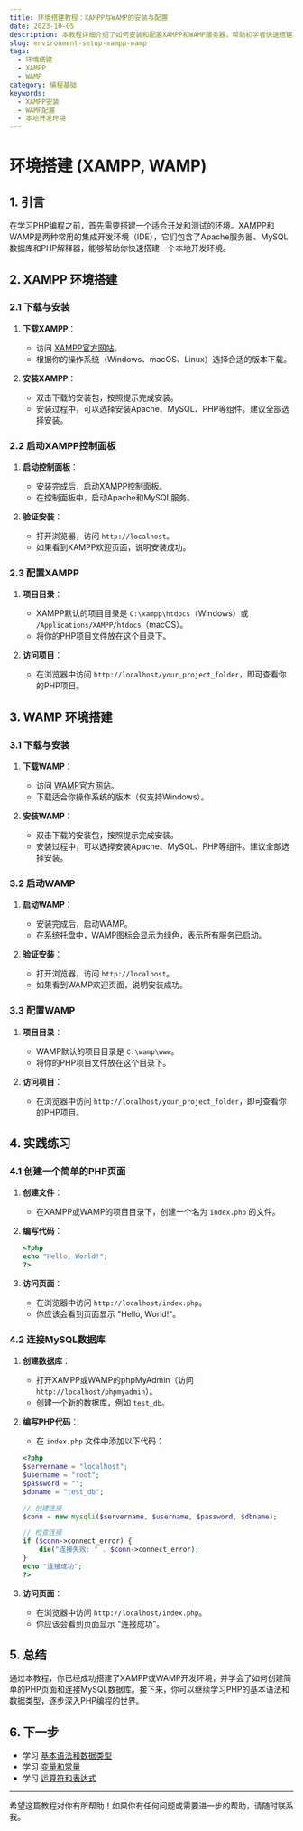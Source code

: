 ```yaml
---
title: 环境搭建教程：XAMPP与WAMP的安装与配置
date: 2023-10-05
description: 本教程详细介绍了如何安装和配置XAMPP和WAMP服务器，帮助初学者快速搭建本地开发环境。
slug: environment-setup-xampp-wamp
tags:
  - 环境搭建
  - XAMPP
  - WAMP
category: 编程基础
keywords:
  - XAMPP安装
  - WAMP配置
  - 本地开发环境
---
```


# 环境搭建 (XAMPP, WAMP)

## 1. 引言

在学习PHP编程之前，首先需要搭建一个适合开发和测试的环境。XAMPP和WAMP是两种常用的集成开发环境（IDE），它们包含了Apache服务器、MySQL数据库和PHP解释器，能够帮助你快速搭建一个本地开发环境。

## 2. XAMPP 环境搭建

### 2.1 下载与安装

1. **下载XAMPP**：
   - 访问 [XAMPP官方网站](https://www.apachefriends.org/index.html)。
   - 根据你的操作系统（Windows、macOS、Linux）选择合适的版本下载。

2. **安装XAMPP**：
   - 双击下载的安装包，按照提示完成安装。
   - 安装过程中，可以选择安装Apache、MySQL、PHP等组件。建议全部选择安装。

### 2.2 启动XAMPP控制面板

1. **启动控制面板**：
   - 安装完成后，启动XAMPP控制面板。
   - 在控制面板中，启动Apache和MySQL服务。

2. **验证安装**：
   - 打开浏览器，访问 `http://localhost`。
   - 如果看到XAMPP欢迎页面，说明安装成功。

### 2.3 配置XAMPP

1. **项目目录**：
   - XAMPP默认的项目目录是 `C:\xampp\htdocs`（Windows）或 `/Applications/XAMPP/htdocs`（macOS）。
   - 将你的PHP项目文件放在这个目录下。

2. **访问项目**：
   - 在浏览器中访问 `http://localhost/your_project_folder`，即可查看你的PHP项目。

## 3. WAMP 环境搭建

### 3.1 下载与安装

1. **下载WAMP**：
   - 访问 [WAMP官方网站](http://www.wampserver.com/en/)。
   - 下载适合你操作系统的版本（仅支持Windows）。

2. **安装WAMP**：
   - 双击下载的安装包，按照提示完成安装。
   - 安装过程中，可以选择安装Apache、MySQL、PHP等组件。建议全部选择安装。

### 3.2 启动WAMP

1. **启动WAMP**：
   - 安装完成后，启动WAMP。
   - 在系统托盘中，WAMP图标会显示为绿色，表示所有服务已启动。

2. **验证安装**：
   - 打开浏览器，访问 `http://localhost`。
   - 如果看到WAMP欢迎页面，说明安装成功。

### 3.3 配置WAMP

1. **项目目录**：
   - WAMP默认的项目目录是 `C:\wamp\www`。
   - 将你的PHP项目文件放在这个目录下。

2. **访问项目**：
   - 在浏览器中访问 `http://localhost/your_project_folder`，即可查看你的PHP项目。

## 4. 实践练习

### 4.1 创建一个简单的PHP页面

1. **创建文件**：
   - 在XAMPP或WAMP的项目目录下，创建一个名为 `index.php` 的文件。

2. **编写代码**：
   ```php
   <?php
   echo "Hello, World!";
   ?>
   ```

3. **访问页面**：
   - 在浏览器中访问 `http://localhost/index.php`。
   - 你应该会看到页面显示 "Hello, World!"。

### 4.2 连接MySQL数据库

1. **创建数据库**：
   - 打开XAMPP或WAMP的phpMyAdmin（访问 `http://localhost/phpmyadmin`）。
   - 创建一个新的数据库，例如 `test_db`。

2. **编写PHP代码**：
   - 在 `index.php` 文件中添加以下代码：
   ```php
   <?php
   $servername = "localhost";
   $username = "root";
   $password = "";
   $dbname = "test_db";

   // 创建连接
   $conn = new mysqli($servername, $username, $password, $dbname);

   // 检查连接
   if ($conn->connect_error) {
       die("连接失败: " . $conn->connect_error);
   }
   echo "连接成功";
   ?>
   ```

3. **访问页面**：
   - 在浏览器中访问 `http://localhost/index.php`。
   - 你应该会看到页面显示 "连接成功"。

## 5. 总结

通过本教程，你已经成功搭建了XAMPP或WAMP开发环境，并学会了如何创建简单的PHP页面和连接MySQL数据库。接下来，你可以继续学习PHP的基本语法和数据类型，逐步深入PHP编程的世界。

## 6. 下一步

- 学习 [基本语法和数据类型](https://www.example.com)
- 学习 [变量和常量](https://www.example.com)
- 学习 [运算符和表达式](https://www.example.com)

---

希望这篇教程对你有所帮助！如果你有任何问题或需要进一步的帮助，请随时联系我。